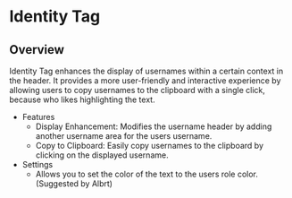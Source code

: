 # Identity Tag
## Overview

Identity Tag enhances the display of usernames within a certain context in the header. It provides a more user-friendly and interactive experience by allowing users to copy usernames to the clipboard with a single click, because who likes highlighting the text.
- Features
    - Display Enhancement: Modifies the username header by adding another username area for the users username.
    - Copy to Clipboard: Easily copy usernames to the clipboard by clicking on the displayed username.
- Settings
    - Allows you to set the color of the text to the users role color. (Suggested by Albrt)
